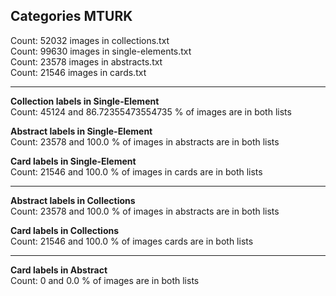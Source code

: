 ## Categories MTURK

Count:  52032 images in collections.txt<br/>
Count:  99630 images in single-elements.txt<br/>
Count:  23578 images in abstracts.txt<br/>
Count:  21546 images in cards.txt<br/>

----------------------------------------------------------------------------------------------------

**Collection labels in Single-Element**<br/>
Count:  45124  and  86.72355473554735 %  of images are in both lists<br/>

**Abstract labels in Single-Element**<br/>
Count:  23578  and  100.0 %  of images in abstracts are in both lists<br/>

**Card labels in Single-Element**<br/>
Count:  21546  and  100.0 %  of images in cards are in both lists<br/>

----------------------------------------------------------------------------------------------------

**Abstract labels in Collections**<br/>
Count:  23578  and  100.0 %  of images in abstracts are in both lists<br/>

**Card labels in Collections**<br/>
Count:  21546  and  100.0 %  of images cards are in both lists<br/>

----------------------------------------------------------------------------------------------------

**Card labels in Abstract**<br/>
Count:  0  and  0.0 %  of images are in both lists<br/>
